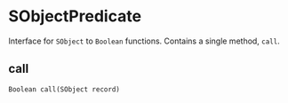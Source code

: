 # SObjectPredicate

Interface for `SObject` to `Boolean` functions. Contains a single method, `call`.

## call
```
Boolean call(SObject record)
```